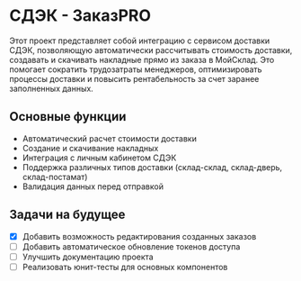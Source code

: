 # СДЭК - ЗаказPRO

Этот проект представляет собой интеграцию с сервисом доставки СДЭК, позволяющую автоматически рассчитывать стоимость доставки, создавать и скачивать накладные прямо из заказа в МойСклад. Это помогает сократить трудозатраты менеджеров, оптимизировать процессы доставки и повысить рентабельность за счет заранее заполненных данных.

## Основные функции

- Автоматический расчет стоимости доставки
- Создание и скачивание накладных
- Интеграция с личным кабинетом СДЭК
- Поддержка различных типов доставки (склад-склад, склад-дверь, склад-постамат)
- Валидация данных перед отправкой

## Задачи на будущее

- [x] Добавить возможность редактирования созданных заказов
- [ ] Добавить автоматическое обновление токенов доступа
- [ ] Улучшить документацию проекта
- [ ] Реализовать юнит-тесты для основных компонентов